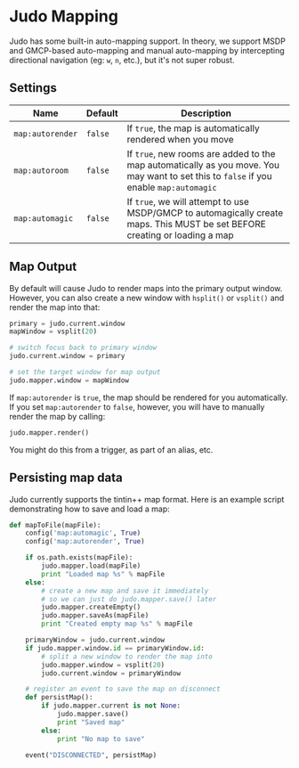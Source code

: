 Judo Mapping
============

Judo has some built-in auto-mapping support. In theory, we support MSDP
and GMCP-based auto-mapping and manual auto-mapping by intercepting
directional navigation (eg: `w`, `n`, etc.), but it's not super robust.

## Settings

Name              |  Default  |  Description
------------------|-----------|-------------
`map:autorender`  |  `false`  | If `true`, the map is automatically rendered when you move
`map:autoroom`    |  `false`  | If `true`, new rooms are added to the map automatically as you move. You may want to set this to `false` if you enable `map:automagic`
`map:automagic`   |  `false`  | If `true`, we will attempt to use MSDP/GMCP to automagically create maps. This MUST be set BEFORE creating or loading a map

## Map Output

By default will cause Judo to render maps into the primary output
window. However, you can also create a new window with `hsplit()` or
`vsplit()` and render the map into that:

```python
primary = judo.current.window
mapWindow = vsplit(20)

# switch focus back to primary window
judo.current.window = primary

# set the target window for map output
judo.mapper.window = mapWindow
```

If `map:autorender` is `true`, the map should be rendered for you
automatically. If you set `map:autorender` to `false`, however, you
will have to manually render the map by calling:

```python
judo.mapper.render()
```

You might do this from a trigger, as part of an alias, etc.

## Persisting map data

Judo currently supports the tintin++ map format. Here is an example
script demonstrating how to save and load a map:

```python
def mapToFile(mapFile):
    config('map:automagic', True)
    config('map:autorender', True)

    if os.path.exists(mapFile):
        judo.mapper.load(mapFile)
        print "Loaded map %s" % mapFile
    else:
        # create a new map and save it immediately
        # so we can just do judo.mapper.save() later
        judo.mapper.createEmpty()
        judo.mapper.saveAs(mapFile)
        print "Created empty map %s" % mapFile

    primaryWindow = judo.current.window
    if judo.mapper.window.id == primaryWindow.id:
        # split a new window to render the map into
        judo.mapper.window = vsplit(20)
        judo.current.window = primaryWindow

    # register an event to save the map on disconnect
    def persistMap():
        if judo.mapper.current is not None:
            judo.mapper.save()
            print "Saved map"
        else:
            print "No map to save"

    event("DISCONNECTED", persistMap)
```
